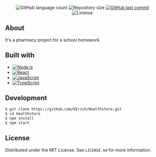 <p align="center">
  <img alt="GitHub language count" src="https://img.shields.io/github/languages/count/UIrich/Healthstore?color=%2304D361">

  <img alt="Repository size" src="https://img.shields.io/github/repo-size/UIrich/Healthstore">
  
  <a href="https://github.com/UIrich/Healthstore/commits/master">
    <img alt="GitHub last commit" src="https://img.shields.io/github/last-commit/UIrich/Healthstore">
  </a>
    
   <img alt="License" src="https://img.shields.io/badge/license-MIT-brightgreen">
   <a href="https://github.com/UIrich/Healthstore/LICENSE.md">
  </a>

</p>

## About
It's a pharmacy project for a school homework.

## Built with

* [![Node.js][Node.js]][Node-url]
* [![React][React.js]][React-url]
* [![JavaScript][JavaScript]][JavaScript-url]
* [![TypeScript][TypeScript]][TypeScript-url]

## Development
```bash
$ git clone https://github.com/UIrich/Healthstore.git
$ cd Healthstore
$ npm install
$ npm start
```


## License

Distributed under the MIT License. See `LICENSE.md` for more information.

<!-- Links -->
[Node.js]: https://img.shields.io/badge/Node.js-43853D?style=for-the-badge&logo=node.js&logoColor=white
[Node-url]: https://nodejs.org/
[React.js]: https://img.shields.io/badge/React-20232A?style=for-the-badge&logo=react&logoColor=61DAFB
[React-url]: https://reactjs.org/
[TypeScript]: https://img.shields.io/badge/TypeScript-007ACC?style=for-the-badge&logo=typescript&logoColor=white
[TypeScript-url]: https://www.typescriptlang.org/
[JavaScript]: https://img.shields.io/badge/JavaScript-F7DF1E?style=for-the-badge&logo=javascript&logoColor=black
[JavaScript-url]: https://www.javascript.com/
